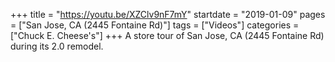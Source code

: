 +++
title = "https://youtu.be/XZClv9nF7mY"
startdate = "2019-01-09"
pages = ["San Jose, CA (2445 Fontaine Rd)"]
tags = ["Videos"]
categories = ["Chuck E. Cheese's"]
+++
A store tour of San Jose, CA (2445 Fontaine Rd) during its 2.0 remodel.
